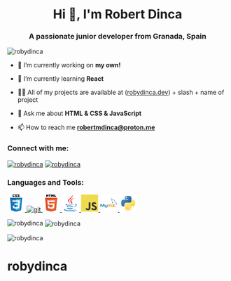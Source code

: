 <h1 align="center">Hi 👋, I'm Robert Dinca</h1>
<h3 align="center">A passionate junior developer from Granada, Spain</h3>

<p align="left"> <img src="https://komarev.com/ghpvc/?username=robydinca&label=Profile%20views&color=0e75b6&style=flat" alt="robydinca" /> </p>

- 🔭 I’m currently working on **my own!**

- 🌱 I’m currently learning **React**

- 👨‍💻 All of my projects are available at ([robydinca.dev](https://robydinca.github.io/)) + slash + name of project

- 💬 Ask me about **HTML & CSS & JavaScript**

- 📫 How to reach me **robertmdinca@proton.me**

<h3 align="left">Connect with me:</h3>
<p align="left">
<a href="https://twitter.com/robydinca" target="blank"><img align="center" src="https://raw.githubusercontent.com/rahuldkjain/github-profile-readme-generator/master/src/images/icons/Social/twitter.svg" alt="robydinca" height="30" width="40" /></a>
<a href="https://instagram.com/robydinca" target="blank"><img align="center" src="https://raw.githubusercontent.com/rahuldkjain/github-profile-readme-generator/master/src/images/icons/Social/instagram.svg" alt="robydinca" height="30" width="40" /></a>
</p>

<h3 align="left">Languages and Tools:</h3>
<p align="left"> <a href="https://www.w3schools.com/css/" target="_blank" rel="noreferrer"> <img src="https://raw.githubusercontent.com/devicons/devicon/master/icons/css3/css3-original-wordmark.svg" alt="css3" width="40" height="40"/> </a> <a href="https://git-scm.com/" target="_blank" rel="noreferrer"> <img src="https://www.vectorlogo.zone/logos/git-scm/git-scm-icon.svg" alt="git" width="40" height="40"/> </a> <a href="https://www.w3.org/html/" target="_blank" rel="noreferrer"> <img src="https://raw.githubusercontent.com/devicons/devicon/master/icons/html5/html5-original-wordmark.svg" alt="html5" width="40" height="40"/> </a> <a href="https://www.java.com" target="_blank" rel="noreferrer"> <img src="https://raw.githubusercontent.com/devicons/devicon/master/icons/java/java-original.svg" alt="java" width="40" height="40"/> </a> <a href="https://developer.mozilla.org/en-US/docs/Web/JavaScript" target="_blank" rel="noreferrer"> <img src="https://raw.githubusercontent.com/devicons/devicon/master/icons/javascript/javascript-original.svg" alt="javascript" width="40" height="40"/> </a> <a href="https://www.mysql.com/" target="_blank" rel="noreferrer"> <img src="https://raw.githubusercontent.com/devicons/devicon/master/icons/mysql/mysql-original-wordmark.svg" alt="mysql" width="40" height="40"/> </a> <a href="https://www.python.org" target="_blank" rel="noreferrer"> <img src="https://raw.githubusercontent.com/devicons/devicon/master/icons/python/python-original.svg" alt="python" width="40" height="40"/> </a> </p>

<p><img align="left" src="https://github-readme-stats.vercel.app/api/top-langs?username=robydinca&show_icons=true&locale=en&layout=compact" alt="robydinca" /></p>

<p>&nbsp;<img align="center" src="https://github-readme-stats.vercel.app/api?username=robydinca&show_icons=true&locale=en" alt="robydinca" /></p>

<p><img align="center" src="https://github-readme-streak-stats.herokuapp.com/?user=robydinca&" alt="robydinca" /></p>

# robydinca
